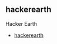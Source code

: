 ## hackerearth
Hacker Earth

* [hackerearth](https://www.hackerearth.com/practice/data-structures/arrays/1-d/tutorial/)
